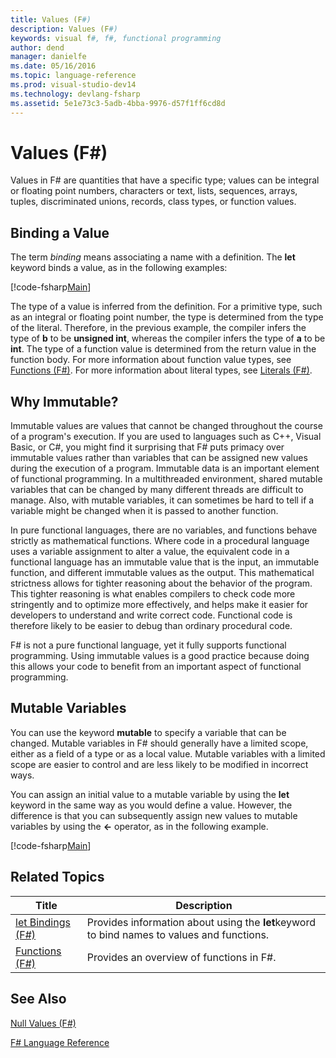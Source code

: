 ```yaml
---
title: Values (F#)
description: Values (F#)
keywords: visual f#, f#, functional programming
author: dend
manager: danielfe
ms.date: 05/16/2016
ms.topic: language-reference
ms.prod: visual-studio-dev14
ms.technology: devlang-fsharp
ms.assetid: 5e1e73c3-5adb-4bba-9976-d57f1ff6cd8d 
---
```


# Values (F#)

Values in F# are quantities that have a specific type; values can be integral or floating point numbers, characters or text, lists, sequences, arrays, tuples, discriminated unions, records, class types, or function values.


## Binding a Value
The term *binding* means associating a name with a definition. The **let** keyword binds a value, as in the following examples:

[!code-fsharp[Main](snippets/fslangref1/snippet601.fs)]

The type of a value is inferred from the definition. For a primitive type, such as an integral or floating point number, the type is determined from the type of the literal. Therefore, in the previous example, the compiler infers the type of **b** to be **unsigned int**, whereas the compiler infers the type of **a** to be **int**. The type of a function value is determined from the return value in the function body. For more information about function value types, see [Functions &#40;F&#35;&#41;](Functions-%5BFSharp%5D.md). For more information about literal types, see [Literals &#40;F&#35;&#41;](Literals-%5BFSharp%5D.md).


## Why Immutable?
Immutable values are values that cannot be changed throughout the course of a program's execution. If you are used to languages such as C++, Visual Basic, or C#, you might find it surprising that F# puts primacy over immutable values rather than variables that can be assigned new values during the execution of a program. Immutable data is an important element of functional programming. In a multithreaded environment, shared mutable variables that can be changed by many different threads are difficult to manage. Also, with mutable variables, it can sometimes be hard to tell if a variable might be changed when it is passed to another function.

In pure functional languages, there are no variables, and functions behave strictly as mathematical functions. Where code in a procedural language uses a variable assignment to alter a value, the equivalent code in a functional language has an immutable value that is the input, an immutable function, and different immutable values as the output. This mathematical strictness allows for tighter reasoning about the behavior of the program. This tighter reasoning is what enables compilers to check code more stringently and to optimize more effectively, and helps make it easier for developers to understand and write correct code. Functional code is therefore likely to be easier to debug than ordinary procedural code.

F# is not a pure functional language, yet it fully supports functional programming. Using immutable values is a good practice because doing this allows your code to benefit from an important aspect of functional programming.


## Mutable Variables
You can use the keyword **mutable** to specify a variable that can be changed. Mutable variables in F# should generally have a limited scope, either as a field of a type or as a local value. Mutable variables with a limited scope are easier to control and are less likely to be modified in incorrect ways.

You can assign an initial value to a mutable variable by using the **let** keyword in the same way as you would define a value. However, the difference is that you can subsequently assign new values to mutable variables by using the **&lt;-** operator, as in the following example.

[!code-fsharp[Main](snippets/fslangref1/snippet602.fs)]
    
## Related Topics


|Title|Description|
|-----|-----------|
|[let Bindings &#40;F&#35;&#41;](let-Bindings-%5BFSharp%5D.md)|Provides information about using the **let**keyword to bind names to values and functions.|
|[Functions &#40;F&#35;&#41;](Functions-%5BFSharp%5D.md)|Provides an overview of functions in F#.|

## See Also
[Null Values &#40;F&#35;&#41;](Null-Values-%5BFSharp%5D.md)

[F&#35; Language Reference](FSharp-Language-Reference.md)

